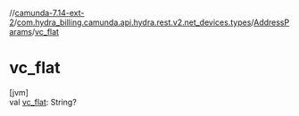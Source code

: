 //[camunda-7.14-ext-2](../../../index.md)/[com.hydra_billing.camunda.api.hydra.rest.v2.net_devices.types](../index.md)/[AddressParams](index.md)/[vc_flat](vc_flat.md)

# vc_flat

[jvm]\
val [vc_flat](vc_flat.md): String?
